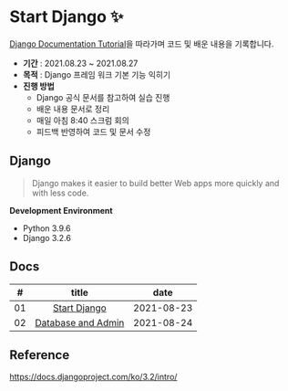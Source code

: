 # Start Django ✨
[Django Documentation Tutorial](https://docs.djangoproject.com/ko/3.2/intro/)을 따라가며 코드 및 배운 내용을 기록합니다.

- **기간** : 2021.08.23 ~ 2021.08.27
- **목적** : Django 프레임 워크 기본 기능 익히기
- **진행 방법**
  - Django 공식 문서를 참고하여 실습 진행
  - 배운 내용 문서로 정리
  - 매일 아침 8:40 스크럼 회의
  - 피드백 반영하여 코드 및 문서 수정


## Django
> Django makes it easier to build better Web apps more quickly and with less code.



**Development Environment**
- Python 3.9.6
- Django 3.2.6



## Docs

|  #   |                      title                          |    date    |
| :--: | :-------------------------------------------------: | :--------: |
|  01  | [Start Django](docs/01-start_django.md)             | 2021-08-23 |
|  02  | [Database and Admin](docs/02-database_and_admin.md) | 2021-08-24 |



## Reference
https://docs.djangoproject.com/ko/3.2/intro/
